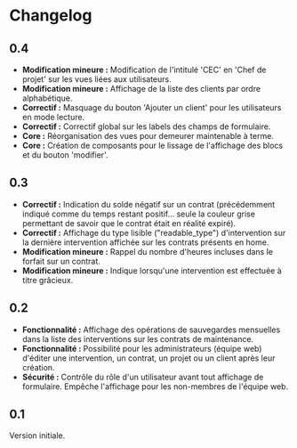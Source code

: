 # Changelog

## 0.4
* **Modification mineure :** Modification de l'intitulé 'CEC' en 'Chef de projet' sur les vues liées aux utilisateurs.
* **Modification mineure :** Affichage de la liste des clients par ordre alphabétique.
* **Correctif :** Masquage du bouton 'Ajouter un client' pour les utilisateurs en mode lecture.
* **Correctif :** Correctif global sur les labels des champs de formulaire.
* **Core :** Réorganisation des vues pour demeurer maintenable à terme.
* **Core :** Création de composants pour le lissage de l'affichage des blocs et du bouton 'modifier'.

## 0.3
* **Correctif :** Indication du solde négatif sur un contrat (précédemment indiqué comme du temps restant positif... seule la couleur grise permettant de savoir que le contrat était en réalité expiré).
* **Correctif :** Affichage du type lisible ("readable_type") d'intervention sur la dernière intervention affichée sur les contrats présents en home.
* **Modification mineure :** Rappel du nombre d'heures incluses dans le forfait sur un contrat.
* **Modification mineure :** Indique lorsqu'une intervention est effectuée à titre grâcieux.

## 0.2
* **Fonctionnalité :** Affichage des opérations de sauvegardes mensuelles dans la liste des interventions sur les contrats de maintenance.
* **Fonctionnalité :** Possibilité pour les administrateurs (équipe web) d'éditer une intervention, un contrat, un projet ou un client après leur création.
* **Sécurité :** Contrôle du rôle d'un utilisateur avant tout affichage de formulaire. Empêche l'affichage pour les non-membres de l'équipe web.

## 0.1
Version initiale.
